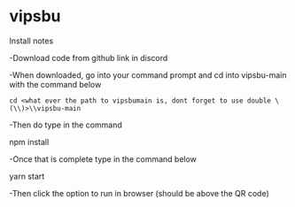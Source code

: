 # vipsbu
Install notes

-Download code from github link in discord

-When downloaded, go into your command prompt and cd into vipsbu-main with the command below

    cd <what ever the path to vipsbumain is, dont forget to use double \ (\\)>\\vipsbu-main

-Then do type in the command

npm install

-Once that is complete type in the command below

yarn start

-Then click the option to run in browser (should be above the QR code)
